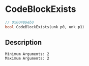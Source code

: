 # CodeBlockExists
```c
// 0x00489eb0
bool CodeBlockExists(unk p0, unk p1)
```
## Description
```
Minimum Arguments: 2
Maximum Arguments: 2
```
